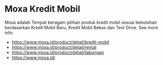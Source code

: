 # Moxa Kredit Mobil

Moxa adalah Tempat beragam pilihan produk kredit mobil sesuai kebutuhan berdasarkan Kredit Mobil Baru, Kredit Mobil Bekas dan Test Drive.
See more info:
* https://www.moxa.id/product/detail/kredit-mobil
* https://www.moxa.id/product/detail/rental
* https://www.moxa.id/product/detail/tabungan
* https://www.moxa.id/
